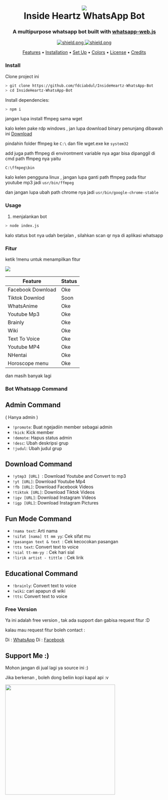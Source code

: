 <h1 align="center">
  <br>
  <a href="https://github.com/fdciabdul/InsideHeartz-WhatsApp-Bot"><img src="https://booth.pximg.net/b745d4a2-a7a0-4826-96e8-55e09ebe32f1/i/1280359/5074b2e0-6e4e-41b0-973e-be0e44bb82cd_base_resized.jpg"></a>
  <br>
  Inside Heartz WhatsApp Bot
  <br>
</h1>

<h3 align=center>A multipurpose whatsapp bot built with <a href="https://github.com/pedroslopez/whatsapp-web.js">whatsapp-web.js</a></h3>


<div align=center>


  <a href="https://github.com/pedroslopez/whatsapp-web.js">
    <img src="https://img.shields.io/badge/whatsapp--web.js-V.1.7%205-green?style=flat&logo=npm" alt="shield.png">

  <a href="https://github.com/fdciabdul">
    <img src="https://img.shields.io/badge/license-GNU%20GPL%20v3-green" alt="shield.png">
  </a>

</div>

<p align="center">
  <a href="#features">Features</a>
  •
  <a href="#installation">Installation</a>
  •
  <a href="#set-up">Set Up</a>
  •
  <a href="#colors">Colors</a>
  •
  <a href="#license">License</a>
  •
  <a href="#credits">Credits</a>
</p>

### Install

Clone project ini

```bash
> git clone https://github.com/fdciabdul/InsideHeartz-WhatsApp-Bot
> cd InsideHeartz-WhatsApp-Bot

```

Install dependencies:

```bash
> npm i
```
jangan lupa install ffmpeg sama wget 

kalo kelen pake rdp windows , jan lupa download binary penunjang
dibawah ini
<a href="https://drive.google.com/file/d/1SugE8vjfOyyW3VTRqsxlW_GJh6EKQ19X/view?usp=drivesdk"> Download </a>

pindahin folder ffmpeg ke `C:\`
dan file wget.exe ke `system32`

add juga path ffmpeg di environtment variable nya
agar bisa dipanggil di cmd 
path ffmpeg nya yaitu
```batch
C:\ffmpeg\bin

```

kalo kelen pengguna linux , jangan lupa ganti path ffmpeg pada fitur youtube mp3 
jadi `usr/bin/ffmpeg`

dan jangan lupa ubah path chrome nya
jadi 
`usr/bin/google-chrome-stable`

### Usage
1. menjalankan bot

```bash
> node index.js
```

kalo status bot nya udah berjalan , silahkan scan qr nya 
di aplikasi whatsapp

### Fitur 
ketik !menu untuk menampilkan fitur

<img src="https://github.com/fdciabdul/termux-whatsapp-bot/raw/master/Screenshot_2020_0613_032927.jpg"></img>

 Feature  | Status |
| ------------- | ------------- |
| Facebook Download | Oke|
| Tiktok Downlod | Soon |
| WhatsAnime | Oke |
| Youtube Mp3|  Oke|
| Brainly |  Oke|
| Wiki|  Oke|
| Text To Voice|  Oke|
| Youtube MP4|  Oke|
| NHentai|  Oke|
| Horoscope menu|  Oke|

dan masih banyak lagi

### Bot Whatsapp Command 

## Admin Command
( Hanya admin )

- `!promote`: Buat ngejadiin member sebagai admin
- `!kick`: Kick member
- `!demote`: Hapus status admin
- `!desc`: Ubah deskripsi grup
- `!judul`: Ubah judul grup

## Download Command

  - `!ytmp3 [URL] `: Download Youtube and Convert to mp3
  - `!yt [URL]`: Download Youtube Mp4
  - `!fb [URL]`: Download Facebook Videos
  - `!tiktok [URL]`: Download Tiktok Videos
  - `!igv [URL]`: Download Instagram Videos
  - `!igp [URL]`: Download Instagram Pictures
  
## Fun Mode Command
  - `!nama text`: Arti nama
  - `!sifat [nama] tt mm yy`: Cek sifat mu
  - `!pasangan text & text `: Cek kecocokan pasangan
  - `!tts text`: Convert text to voice
  - `!sial tt-mm-yy `: Cek hari sial
 - `!lirik artist - tittle `: Cek lirik

## Educational Command
  - `!brainly`: Convert text to voice
  - `!wiki`: cari apapun di wiki
  - `!tts`: Convert text to voice

### Free Version

Ya ini adalah free version , tak ada support dan 
 gabisa request fitur :D

kalau mau request fitur boleh contact :

Di : <a href="https://wa.me/6289614737919"> WhatsApp</a>
Di : <a href="https://fb.com/fdciabdul"> Facebook</a>

## Support Me :)

Mohon jangan di jual lagi ya source ini :)

Jika berkenan , boleh dong beliin kopi kapal api :v

<a href="https://saweria.co/donate/fdciabdul"><img src="https://www.pngmart.com/files/7/Donation-Transparent-PNG.png" widht ="350" align="center" height="350"></a>
